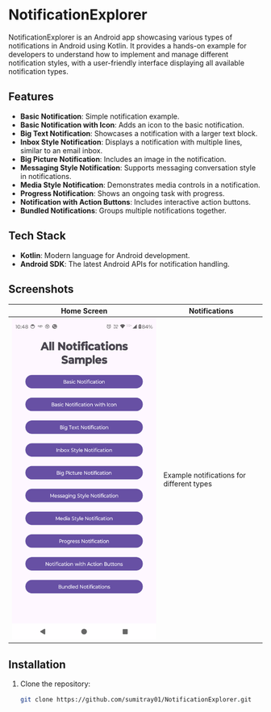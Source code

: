 # NotificationExplorer

NotificationExplorer is an Android app showcasing various types of notifications in Android using Kotlin. It provides a hands-on example for developers to understand how to implement and manage different notification styles, with a user-friendly interface displaying all available notification types.

## Features

- **Basic Notification**: Simple notification example.
- **Basic Notification with Icon**: Adds an icon to the basic notification.
- **Big Text Notification**: Showcases a notification with a larger text block.
- **Inbox Style Notification**: Displays a notification with multiple lines, similar to an email inbox.
- **Big Picture Notification**: Includes an image in the notification.
- **Messaging Style Notification**: Supports messaging conversation style in notifications.
- **Media Style Notification**: Demonstrates media controls in a notification.
- **Progress Notification**: Shows an ongoing task with progress.
- **Notification with Action Buttons**: Includes interactive action buttons.
- **Bundled Notifications**: Groups multiple notifications together.

## Tech Stack

- **Kotlin**: Modern language for Android development.
- **Android SDK**: The latest Android APIs for notification handling.

## Screenshots

| Home Screen | Notifications |
|-------------|---------------|
| ![Screenshot](./Screenshot_20241002_104812.png) | Example notifications for different types |

## Installation

1. Clone the repository:
   ```bash
   git clone https://github.com/sumitray01/NotificationExplorer.git
